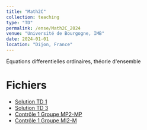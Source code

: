 ```yaml
---
title: "Math2C"
collection: teaching
type: "TD"
permalink: /ense/Math2C_2024
venue: "Université de Bourgogne, IMB"
date: 2024-01-01
location: "Dijon, France"
---
```


Équations differentielles ordinaires, théorie d'ensemble


Fichiers
======
* [Solution TD 1](https://irosassoto.github.io/files/Math2C-2.pdf)
* [Solution TD 3](https://irosassoto.github.io/files/TD3.pdf)
* [Contrôle 1 Groupe MP2-MP](https://irosassoto.github.io/files/ControleMP.pdf)
* [Contrôle 1 Groupe MI2-M](https://irosassoto.github.io/files/ControleMI.pdf)
